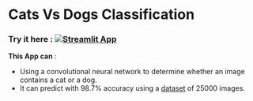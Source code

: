 # Cats Vs Dogs Classification

### Try it here : [![Streamlit App](https://static.streamlit.io/badges/streamlit_badge_black_white.svg)](https://tox1ccoder-catsvsdogsclassification-app-6zu7ar.streamlit.app/)

**This App can** :
 - Using a convolutional neural network to determine whether an image contains a cat or a dog.
 - It can predict with 98.7% accuracy using a [dataset](https://www.kaggle.com/c/dogs-vs-cats/data) of 25000 images.
